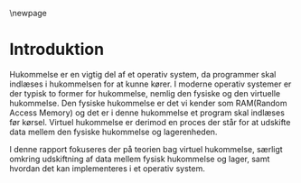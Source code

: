\newpage

# Introduktion
Hukommelse er en vigtig del af et operativ system, da programmer skal indlæses i hukommelsen for at kunne kører. I moderne operativ systemer er der typisk to former for hukommelse, nemlig den fysiske og den virtuelle hukommelse. Den fysiske hukommelse er det vi kender som RAM(Random Access Memory) og det er i denne hukommelse et program skal indlæses før kørsel. Virtuel hukommelse er derimod en proces der står for at udskifte data mellem den fysiske hukommelse og lagerenheden.

I denne rapport fokuseres der på teorien bag virtuel hukommelse, særligt omkring udskiftning af data mellem fysisk hukommelse og lager, samt hvordan det kan implementeres i et operativ system.
